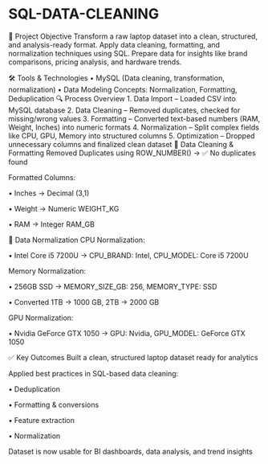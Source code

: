 # SQL-DATA-CLEANING

🎯 Project Objective
Transform a raw laptop dataset into a clean, structured, and analysis-ready format. Apply data cleaning, formatting, and normalization techniques using SQL. Prepare data for insights like brand comparisons, pricing analysis, and hardware trends.

🛠 Tools & Technologies
•
MySQL (Data cleaning, transformation, normalization)
•
Data Modeling Concepts: Normalization, Formatting, Deduplication
🔍 Process Overview
1.
Data Import – Loaded CSV into MySQL database
2.
Data Cleaning – Removed duplicates, checked for missing/wrong values
3.
Formatting – Converted text-based numbers (RAM, Weight, Inches) into numeric formats
4.
Normalization – Split complex fields like CPU, GPU, Memory into structured columns
5.
Optimization – Dropped unnecessary columns and finalized clean dataset
🧹 Data Cleaning & Formatting
Removed Duplicates using ROW_NUMBER() → ✅ No duplicates found

Formatted Columns:

• Inches → Decimal (3,1)

• Weight → Numeric WEIGHT_KG

• RAM → Integer RAM_GB

🔄 Data Normalization
CPU Normalization:

• Intel Core i5 7200U → CPU_BRAND: Intel, CPU_MODEL: Core i5 7200U

Memory Normalization:

• 256GB SSD → MEMORY_SIZE_GB: 256, MEMORY_TYPE: SSD

• Converted 1TB → 1000 GB, 2TB → 2000 GB

GPU Normalization:

• Nvidia GeForce GTX 1050 → GPU: Nvidia, GPU_MODEL: GeForce GTX 1050

✅ Key Outcomes
Built a clean, structured laptop dataset ready for analytics

Applied best practices in SQL-based data cleaning:

• Deduplication

• Formatting & conversions

• Feature extraction

• Normalization

Dataset is now usable for BI dashboards, data analysis, and trend insights
